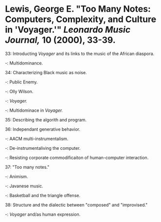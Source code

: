 # Lewis, George E. "Too Many Notes: Computers, Complexity, and Culture in 'Voyager.'" *Leonardo Music Journal,* 10 (2000), 33-39.   

33: Introducting *Voyager* and its links to the music of the African diaspora.  

-: Multidominance.  

34: Characterizing Black music as noise. 

-: Public Enemy.  

-: Olly Wilson.  

-: *Voyager.*  

-: Multidominace in *Voyager.*  

35: Describing the algorith and program.  

36: Independant generative behavior.  

-: AACM multi-instrumentalism.  

-: De-instrumentaliving the computer.

-: Resisting corporate commodificaiton of human-computer interaction.  

37: "Too many notes."  

-: Animism.  

-: Javanese music.  

-: Basketball and the triangle offense.  

38: Structure and the dialectic between "composed" and "improvised."     

-: *Voyager* and/as human expression.  
